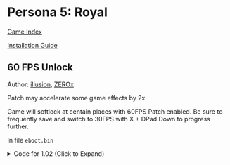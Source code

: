 # Persona 5: Royal

[Game Index](README.md#games)

[Installation Guide](https://illusion0001.github.io/install-instructions/)

## 60 FPS Unlock

Author: [illusion](https://twitter.com/illusion0002), [ZEROx](https://github.com/Xcedf)

Patch may accelerate some game effects by 2x.

Game will softlock at centain places with 60FPS Patch enabled. Be sure to frequently save and switch to 30FPS with X + DPad Down to progress further.

In file `eboot.bin`

<details>
<summary>Code for 1.02 (Click to Expand)</summary>

```
# all codes must be applied for patch to work

# write to flag // hack

E8 A2 FE 19 00 5D B0 01 C3 90 90 90 90 90 90 90 90 90

E8 A2 FE 19 00 5D B0 01 C3 C6 05 8F AD 4F 02 3C EB 56

48 8D 7A 14 0F 45 C8 89 4A 2C

48 8D 7A 14 EB A5 90 90 90 90

# call

48 8D 0D 1D 81 4F 02 8B 71 2C E8 45 9E 00 00

67 67 E8 CD 81 05 00 90 90 90 E8 45 9E 00 00

###########################################

# Buttons id (missing dpad):
# int | button
# 2 L3 
# 4 R3
# 2048 R1
# 512 R2
# 1024 L1 
# 256 L2
# 16384 X
# 32768 Square
# 4096 Triangle
# 8192 Circle
# 1048576 Touchpad

###########################################

# switch framerate mode with X + DPad Down

01 90 90 90 90 90 90 90 90 90 90 90 90 90 90 90 90 55 48 89 E5 41 57 41 56 53 48 83 EC 28 4C 8B 3D A4 25 B6 01 49 89 FE 48 89 F3 48 8D 55 D0 48 8D 4D C0 49 8B 07 48 89 45 E0 48 8B BE C8 00 00 00 48 8D 76 08 48 8B 07 FF 50 10 48 8D 05 D3 D8 E9 01 C5 FA 10 45 D0 C5 FA 10 10 C5 FA 5C C2 C4 E3 79 04 DA 00 C5 EA 58 55 C0 C5 FA 11 45 D0 C5 FB 10

01 48 8D 0D 49 FF 49 02 EB 08 90 90 90 90 90 90 90 C3 81 3D DD D8 1C 02 40 40 00 00 75 33 81 3D A9 01 4A 02 40 40 00 00 74 35 80 3D 4C FF 49 02 3C 75 05 41 B0 1E EB 03 41 B0 3C 44 88 05 3B FF 49 02 44 88 05 90 01 4A 02 41 B8 40 40 00 00 EB 07 44 8B 05 A1 D8 1C 02 44 89 05 72 01 4A 02 44 8A 05 73 01 4A 02 44 88 05 10 FF 49 02 8B 71 2C C3 10
```

</details>
